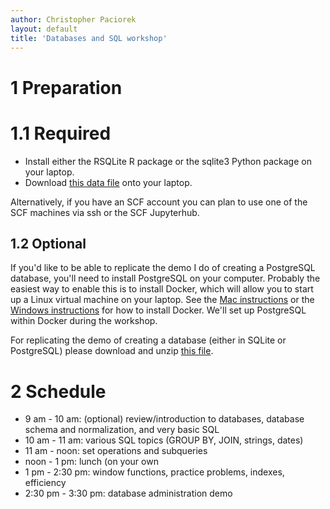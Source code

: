 ```yaml
---
author: Christopher Paciorek
layout: default
title: 'Databases and SQL workshop'
---
```


# 1 Preparation

# 1.1 Required

- Install either the RSQLite R package or the sqlite3 Python package on your laptop.
- Download [this data file](http://www.stat.berkeley.edu/share/paciorek/stackoverflow-2016.db) onto your laptop.

Alternatively, if you have an SCF account you can plan to use one of the SCF machines via ssh or the SCF Jupyterhub.

## 1.2 Optional

If you'd like to be able to replicate the demo I do of creating a PostgreSQL database, you'll need to install PostgreSQL on your computer. Probably the easiest way to enable this is to install Docker, which will allow you to start up a Linux virtual machine on your laptop. See the [Mac instructions](https://docs.docker.com/docker-for-mac/install/) or the [Windows instructions](https://docs.docker.com/docker-for-windows/install/) for how to install Docker. We'll set up PostgreSQL within Docker during the workshop.

For replicating the demo of creating a database (either in SQLite or PostgreSQL) please download and unzip [this file](http://www.stat.berkeley.edu/share/paciorek/tutorial-wikistats-data.zip).

# 2 Schedule 

- 9 am - 10 am: (optional) review/introduction to databases, database schema and normalization, and very basic SQL
- 10 am - 11 am: various SQL topics (GROUP BY, JOIN, strings, dates)
- 11 am - noon: set operations and subqueries
- noon - 1 pm: lunch (on your own
- 1 pm - 2:30 pm: window functions, practice problems, indexes, efficiency
- 2:30 pm - 3:30 pm: database administration demo
